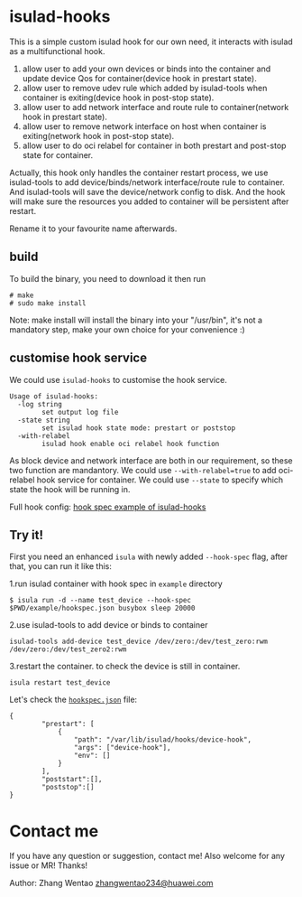 # isulad-hooks

This is a simple custom isulad hook for our own need,
it interacts with isulad as a multifunctional hook.

 1. allow user to add your own devices or binds into the container and update device Qos for container(device hook in prestart state).
 2. allow user to remove udev rule which added by isulad-tools when container is exiting(device hook in post-stop state).
 3. allow user to add network interface and route rule to container(network hook in prestart state).
 4. allow user to remove network interface on host when container is exiting(network hook in post-stop state).
 5. allow user to do oci relabel for container in both prestart and post-stop state for container.

Actually, this hook only handles the container restart process, we use isulad-tools to
add device/binds/network interface/route rule to container. And isulad-tools will save the device/network config to disk.
And the hook will make sure the resources you added to container will be persistent after restart.

Rename it to your favourite name afterwards.

## build

To build the binary, you need to download it then run 

```
# make
# sudo make install
```

Note: make install will install the binary into your "/usr/bin",
it's not a mandatory step, make your own choice for your convenience :)


## customise hook service

We could use `isulad-hooks` to customise the hook service.
```
Usage of isulad-hooks:
  -log string
        set output log file
  -state string
        set isulad hook state mode: prestart or poststop
  -with-relabel
        isulad hook enable oci relabel hook function
```

As block device and network interface are both in our requirement, so these two function are mandantory.
We could use `--with-relabel=true` to add oci-relabel hook service for container.
We could use `--state` to specify which state the hook will be running in.

Full hook config:
[hook spec example of isulad-hooks](hooks/isulad-hooks/example/hookspec.json)

## Try it!

First you need an enhanced `isula` with newly added `--hook-spec` flag,
after that, you can run it like this:

1.run isulad container with hook spec in `example` directory

```
$ isula run -d --name test_device --hook-spec $PWD/example/hookspec.json busybox sleep 20000
```
2.use isulad-tools to add device or binds to container

```
isulad-tools add-device test_device /dev/zero:/dev/test_zero:rwm /dev/zero:/dev/test_zero2:rwm
```

3.restart the container. to check the device is still in container.

```
isula restart test_device
```

Let's check the [`hookspec.json`](example/hookspec.json) file:

```
{
        "prestart": [
            {
                "path": "/var/lib/isulad/hooks/device-hook",
                "args": ["device-hook"],
                "env": []
            }
        ],
        "poststart":[],
        "poststop":[]
}
```

# Contact me

If you have any question or suggestion, contact me!
Also welcome for any issue or MR! Thanks!

Author: Zhang Wentao <zhangwentao234@huawei.com>
